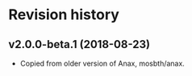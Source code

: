 Revision history
=================================



v2.0.0-beta.1 (2018-08-23)
---------------------------------

* Copied from older version of Anax, mosbth/anax.
